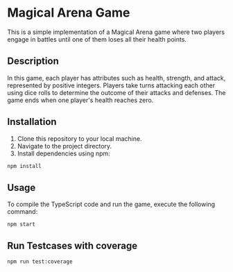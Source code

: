 # Magical Arena Game

This is a simple implementation of a Magical Arena game where two players engage in battles until one of them loses all their health points.

## Description

In this game, each player has attributes such as health, strength, and attack, represented by positive integers. Players take turns attacking each other using dice rolls to determine the outcome of their attacks and defenses. The game ends when one player's health reaches zero.

## Installation

1. Clone this repository to your local machine.
2. Navigate to the project directory.
3. Install dependencies using npm:

```bash
npm install
```

## Usage

To compile the TypeScript code and run the game, execute the following command:

```
npm start
```
## Run Testcases with coverage

```
npm run test:coverage
```